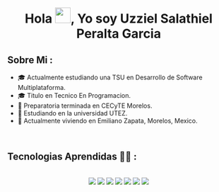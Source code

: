 
<h1 align="center">Hola <img src="https://media.giphy.com/media/hvRJCLFzcasrR4ia7z/giphy.gif" width="35">, Yo soy Uzziel Salathiel Peralta Garcia </h1>

## Sobre Mi :

- 🎓 Actualmente estudiando una TSU en Desarrollo de Software Multiplataforma.
- 🎓 Titulo en Tecnico En Programacion.
- 🏢 Preparatoria terminada en CECyTE Morelos.
- 🏢 Estudiando en la universidad UTEZ.
- 🏡 Actualmente viviendo en Emiliano Zapata, Morelos, Mexico.

<br>

## Tecnologias Aprendidas 🧑‍💻 :

<br>


<div align="center">

<img src="https://img.icons8.com/color/48/000000/html-5--v1.png"/> 
<img src="https://img.icons8.com/color/48/000000/css3.png"/> 
<img src="https://img.icons8.com/color/48/000000/java-coffee-cup-logo--v1.png"/> 
<img src="https://img.icons8.com/color/48/000000/c-programming.png"/> 
<img src="https://img.icons8.com/color/48/000000/c-plus-plus-logo.png"/> 
<img src="https://img.icons8.com/color/48/000000/oracle-logo.png"/> 
<img src="https://img.icons8.com/color/48/000000/figma.png"/> 

</div>
